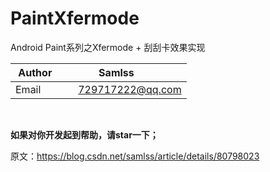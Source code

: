 # PaintXfermode
Android Paint系列之Xfermode + 刮刮卡效果实现


| Author        | Samlss           |
| ------------- |:-------------:|
| Email      | 729717222@qq.com |

<br>

**如果对你开发起到帮助，请star一下；**<br>

原文：https://blog.csdn.net/samlss/article/details/80798023
